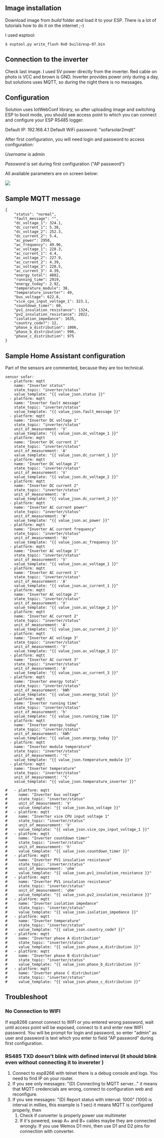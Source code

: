 
## Image installation
Download image from *build* folder and load it to your ESP. There is a lot of tutorials how to do it on the internet ;-)

I used esptool:
```
$ esptool.py write_flash 0x0 build/esp-07.bin
```

## Connection to the inverter
Check last image. I used 5V power directly from the inverter. Red cable on photo is VCC and brown is GND. Inverter provides power only during a day, but solutions uses MQTT, so during the night there is no messages.

## Configuration
Solution uses IotWebConf library, so after uploading image and switching ESP to boot mode, you should see access point to which you can connect and configure your ESP RS485 logger.

Default IP: 192.168.4.1
Default WiFi password: "sofarsolar2mqtt"

After first configuration, you will need login and password to access configuration:

*Username* is admin

*Password* is set during first configuration ("AP password")


All available parameters are on screen below:

![](../images/config.png)


## Sample MQTT message
```
{
    "status": "normal",
    "fault_message": "",
    "dc_voltage_1": 324.1,
    "dc_current_1": 5.38,
    "dc_voltage_2": 252.3,
    "dc_current_2": 5.4,
    "ac_power": 2950,
    "ac_frequency": 49.96,
    "ac_voltage_1": 228.3,
    "ac_current_1": 4.4,
    "ac_voltage_2": 227.9,
    "ac_current_2": 4.39,
    "ac_voltage_3": 228.5,
    "ac_current_3": 4.39,
    "energy_total": 4882,
    "running_time": 2919,
    "energy_today": 2.92,
    "temperature_module": 38,
    "temperature_inverter": 49,
    "bus_voltage": 622.8,
    "vice_cpu_input_voltage_1": 323.1,
    "countdown_timer": 60,
    "pv1_insulation_resistance": 1324,
    "pv2_insulation_resistance": 2022,
    "isolation_impedance": 1635,
    "country_code?": 12,
    "phase_a_distribution": 1006,
    "phase_b_distribution": 996,
    "phase_c_distribution": 975
}
```

## Sample Home Assistant configuration
Part of the sensors are commented, because they are too technical. 

```
sensor sofar:
  - platform: mqtt
    name: "Inverter status"
    state_topic: "inverter/status"
    value_template: "{{ value_json.status }}"
  - platform: mqtt
    name: "Inverter fault message"
    state_topic: "inverter/status"
    value_template: "{{ value_json.fault_message }}"
  - platform: mqtt
    name: "Inverter DC voltage 1"
    state_topic: "inverter/status"
    unit_of_measurement: 'V'
    value_template: "{{ value_json.dc_voltage_1 }}"
  - platform: mqtt
    name: "Inverter DC current 1"
    state_topic: "inverter/status"
    unit_of_measurement: 'A'
    value_template: "{{ value_json.dc_current_1 }}"
  - platform: mqtt
    name: "Inverter DC voltage 2"
    state_topic: "inverter/status"
    unit_of_measurement: 'V'
    value_template: "{{ value_json.dc_voltage_2 }}"
  - platform: mqtt
    name: "Inverter DC current 2"
    state_topic: "inverter/status"
    unit_of_measurement: 'A'
    value_template: "{{ value_json.dc_current_2 }}"
  - platform: mqtt
    name: "Inverter AC current power"
    state_topic: "inverter/status"
    unit_of_measurement: 'W'
    value_template: "{{ value_json.ac_power }}"
  - platform: mqtt
    name: "Inverter AC current frequency"
    state_topic: "inverter/status"
    unit_of_measurement: 'Hz'
    value_template: "{{ value_json.ac_frequency }}"
  - platform: mqtt
    name: "Inverter AC voltage 1"
    state_topic: "inverter/status"
    unit_of_measurement: 'V'
    value_template: "{{ value_json.ac_voltage_1 }}"
  - platform: mqtt
    name: "Inverter AC current 1"
    state_topic: "inverter/status"
    unit_of_measurement: 'A'
    value_template: "{{ value_json.ac_current_1 }}"
  - platform: mqtt
    name: "Inverter AC voltage 2"
    state_topic: "inverter/status"
    unit_of_measurement: 'V'
    value_template: "{{ value_json.ac_voltage_2 }}"
  - platform: mqtt
    name: "Inverter AC current 2"
    state_topic: "inverter/status"
    unit_of_measurement: 'A'
    value_template: "{{ value_json.ac_current_2 }}"
  - platform: mqtt
    name: "Inverter AC voltage 3"
    state_topic: "inverter/status"
    unit_of_measurement: 'V'
    value_template: "{{ value_json.ac_voltage_3 }}"
  - platform: mqtt
    name: "Inverter AC current 3"
    state_topic: "inverter/status"
    unit_of_measurement: 'A'
    value_template: "{{ value_json.ac_current_3 }}"
  - platform: mqtt
    name: "Inverter energy total"
    state_topic: "inverter/status"
    unit_of_measurement: 'kWh'
    value_template: "{{ value_json.energy_total }}"
  - platform: mqtt
    name: "Inverter running time"
    state_topic: "inverter/status"
    unit_of_measurement: 'h'
    value_template: "{{ value_json.running_time }}"
  - platform: mqtt
    name: "Inverter energy today"
    state_topic: "inverter/status"
    unit_of_measurement: 'kWh'
    value_template: "{{ value_json.energy_today }}"
  - platform: mqtt
    name: "Inverter module temperature"
    state_topic: "inverter/status"
    unit_of_measurement: '°C'
    value_template: "{{ value_json.temperature_module }}"
  - platform: mqtt
    name: "Inverter temperature"
    state_topic: "inverter/status"
    unit_of_measurement: '°C'
    value_template: "{{ value_json.temperature_inverter }}"

#   - platform: mqtt
#     name: "Inverter bus voltage"
#     state_topic: "inverter/status"
#     unit_of_measurement: 'V'
#     value_template: "{{ value_json.bus_voltage }}"
#   - platform: mqtt
#     name: "Inverter vice CPU input voltage 1"
#     state_topic: "inverter/status"
#     unit_of_measurement: 'V'
#     value_template: "{{ value_json.vice_cpu_input_voltage_1 }}"
#   - platform: mqtt
#     name: "Inverter countdown timer"
#     state_topic: "inverter/status"
#     unit_of_measurement: 'h'
#     value_template: "{{ value_json.countdown_timer }}"
#   - platform: mqtt
#     name: "Inverter PV1 insulation resistance"
#     state_topic: "inverter/status"
#     unit_of_measurement: 'ohm'
#     value_template: "{{ value_json.pv1_insulation_resistance }}"
#   - platform: mqtt
#     name: "Inverter PV1 insulation resistance"
#     state_topic: "inverter/status"
#     unit_of_measurement: 'ohm'
#     value_template: "{{ value_json.pv2_insulation_resistance }}"
#   - platform: mqtt
#     name: "Inverter isolation impedance"
#     state_topic: "inverter/status"
#     value_template: "{{ value_json.isolation_impedance }}"
#   - platform: mqtt
#     name: "Inverter temperature"
#     state_topic: "inverter/status"
#     value_template: "{{ value_json.country_code? }}"
#   - platform: mqtt
#     name: "Inverter phase A distribution"
#     state_topic: "inverter/status"
#     value_template: "{{ value_json.phase_a_distribution }}"
#   - platform: mqtt
#     name: "Inverter phase B distribution"
#     state_topic: "inverter/status"
#     value_template: "{{ value_json.phase_b_distribution }}"
#   - platform: mqtt
#     name: "Inverter phase C distribution"
#     state_topic: "inverter/status"
#     value_template: "{{ value_json.phase_c_distribution }}"
```

## Troubleshoot 

### No Connection to WIFI
If esp8266 cannot connect to WIFI or you entered wrong password, wait until access point will be exposed, connect to it and enter new WIFI password. You will be prompt for login and password, so enter "admin" as user and password is text which you enter to field "AP password" during first configuration.

### RS485 TXD doesn't blink with defined interval (it should blink even without connecting it to invereter )
1. Connect to esp8266 with telnet there is a debug console and logs. You need to find IP on your router. 
2. If you see only messages: "(D) Connecting to MQTT server..." it means that MQTT credencials are wrong, connect to configuration web and reconfigure.
3. If you see messages: "(D) Report status with interval: 1000" (1000 is interval in millies, this example is 1 sec) it means MQTT is configured properly, then
   1. Check if converter is properly power use multimeter 
   2. If it's powered, swap A+ and B+ cables maybe they are connected wrongly. If you use Wemos D1 mini, then use D1 and D2 pins for connection with converter.
   